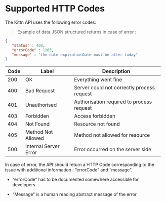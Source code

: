 # Supported HTTP Codes

The Kittn API uses the following error codes:

> Example of data JSON structured returns in case of error : 

```json
{
   "status" : 400,
   "errorCode" : 1203,
   "message" : "the date expirationDate must be after today"
}
```

Code	|	Label	|	Description
---------- |---------- | -------
200	|	OK	|	Everything went fine
400	|	Bad Request	|	Server could not correctly process request
401	|	Unauthorised	|	Authorisation required to process request
403	|	Forbidden	|	Access forbidden
404	|	Not Found	|	Resource not found
405	|	Method Not Allowed	|	Method not allowed for resource
500	|	Internal Server Error	|	Error occurred on the server side


In case of error, the API should return a HTTP Code corresponding to the issue with additional information : “errorCode” and “message”. 

* “errorCode” has to be documented somewhere accessible for developers

* “Message” is a human reading abstract message of the error

